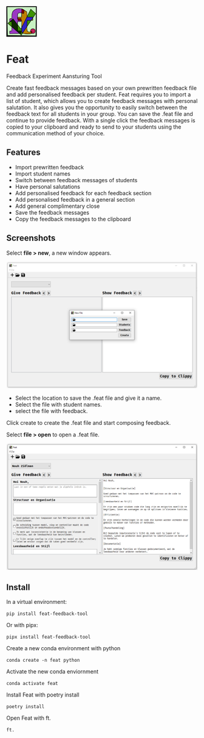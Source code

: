 <img src="src/feat/resources/FT-logo128.jpg" alt="FEAT Logo" width="80" height="80">

# Feat
Feedback Experiment Aansturing Tool

Create fast feedback messages based on your own prewritten feedback file and add personalised feedback per student. Feat requires you to import a list of student, which allows you to create feedback messages with personal salutation. It also gives you the opportunity to easily switch between the feedback text for all students in your group. You can save the .feat file and continue to provide feedback. With a single click the feedback messages is copied to your clipboard and ready to send to your students using the communication method of your choice. 

## Features
* Import prewritten feedback
* Import student names
* Switch between feedback messages of students
* Have personal salutations
* Add personalised feedback for each feedback section
* Add personalised feedback in a general section
* Add general complimentary close
* Save the feedback messages
* Copy the feedback messages to the clipboard

## Screenshots
Select **file > new**, a new window appears. 

![Screenshot new file](docs/images/Screenshot_new.png)

* Select the location to save the .feat file and give it a name.
* Select the file with student names.
* select the file with feedback.

Click create to create the .feat file and start composing feedback. 

Select **file > open** to open a .feat file. 

![Screenshot new file](docs/images/Screenshot_open.png)

## Install
In a virtual environment:
```
pip install feat-feedback-tool
```

Or with pipx:
```
pipx install feat-feedback-tool
```

Create a new conda environment with python
```
conda create -n feat python
``` 
Activate the new conda enviornment
```
conda activate feat
```
Install Feat with poetry install
```
poetry install
```
Open Feat with ft. 
```
ft.
```